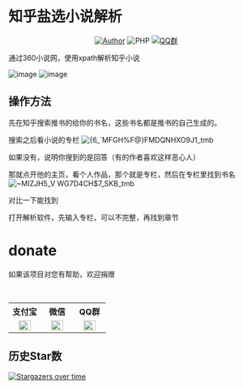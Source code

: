 # 知乎盐选小说解析

<p align="center">
    <a href="https://github.com/raindrop-hb"><img alt="Author" src="https://img.shields.io/badge/author-raindrop-blueviolet"/></a>
    <img alt="PHP" src="https://img.shields.io/badge/code-Python-success"/></a>
    <a href="https://jq.qq.com/?_wv=1027&k=fzhZMSbP"><img alt="QQ群" src="https://img.shields.io/badge/QQ-交流群-blackviolet"/></a>
</p>

通过360小说网，使用xpath解析知乎小说

![image](https://github.com/raindrop-hb/zhihu/assets/72308008/4c1085c5-f3a9-47d5-86f8-4ec0457f6513)
![image](https://github.com/raindrop-hb/zhihu/assets/72308008/013b654e-be89-4d24-a00a-b20ff324fa37)

## 操作方法
先在知乎搜索推书的给你的书名，这些书名都是推书的自己生成的。

搜索之后看小说的专栏
![{6_`MFGH%F@}FMDQNHXO9J1_tmb](https://github.com/raindrop-hb/zhihu/assets/72308008/cd09b39e-ac3a-4262-885f-42a3437e1b4a)

如果没有，说明你搜到的是回答（有的作者喜欢这样恶心人）

那就点开他的主页，看个人作品，那个就是专栏，然后在专栏里找到书名
![~MIZJH5_V WG7D4CH$7_SKB_tmb](https://github.com/raindrop-hb/zhihu/assets/72308008/4f3fe28f-76f4-400f-8653-832b29cbe10b)

对比一下能找到

打开解析软件，先输入专栏，可以不完整，再找到章节

# donate

如果该项目对您有帮助，欢迎捐赠

<table>
  <tr>
    <th width="33.3%">支付宝</th>
    <th width="33.3%">微信</th>
    <th width="33.3%">QQ群</th>
  </tr>
  <tr></tr>
  <tr align="center">
    <td><img width="70%" src="https://github-production-user-asset-6210df.s3.amazonaws.com/72308008/249005291-da996bc0-37fe-4ac7-b29b-357af69d4c28.png"></td>
    <td><img width="70%" src="https://github-production-user-asset-6210df.s3.amazonaws.com/72308008/249005176-6327e7d8-b69e-4100-b3d7-ee27403dabf6.png"></td>
    <td><img width="70%" src="https://github-production-user-asset-6210df.s3.amazonaws.com/72308008/249005430-6a9ad701-b9fa-4c88-98d4-2cbb01f7829b.png"></td>
  </tr>
</table>

## 历史Star数 

[![Stargazers over time](https://starchart.cc/raindrop-hb/zhihu.svg)](http://dy.hanbao16.top/ds.html)
